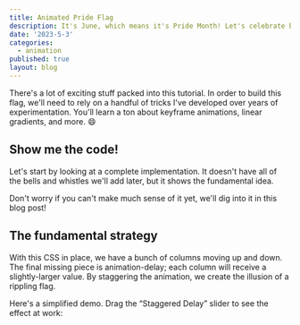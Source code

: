 ```yaml
---
title: Animated Pride Flag
description: It's June, which means it's Pride Month! Let's celebrate by building a wavy pixellated pride flag
date: '2023-5-3'
categories:
  - animation
published: true
layout: blog
---
```


There's a lot of exciting stuff packed into this tutorial. In order to build this flag, we'll need to rely on a handful of tricks I've developed over years of experimentation. You'll learn a ton about keyframe animations, linear gradients, and more. 😄

## Show me the code!

Let's start by looking at a complete implementation. It doesn't have all of the bells and whistles we'll add later, but it shows the fundamental idea.

Don't worry if you can't make much sense of it yet, we'll dig into it in this blog post!

## The fundamental strategy

With this CSS in place, we have a bunch of columns moving up and down. The final missing piece is animation-delay; each column will receive a slightly-larger value. By staggering the animation, we create the illusion of a rippling flag.

Here's a simplified demo. Drag the “Staggered Delay” slider to see the effect at work:
